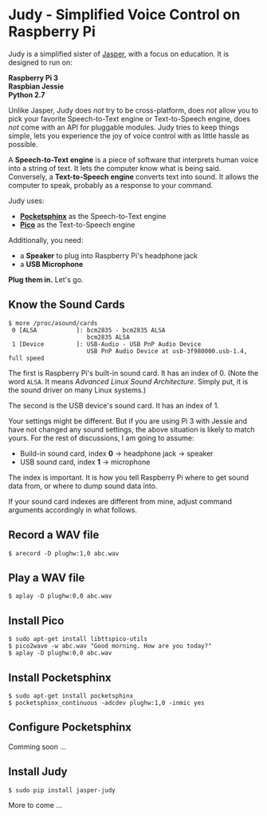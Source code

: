 # Judy - Simplified Voice Control on Raspberry Pi

Judy is a simplified sister of [Jasper](http://jasperproject.github.io/),
with a focus on education. It is designed to run on:

**Raspberry Pi 3**  
**Raspbian Jessie**  
**Python 2.7**  

Unlike Jasper, Judy does *not* try to be cross-platform, does *not* allow you to
pick your favorite Speech-to-Text engine or Text-to-Speech engine, does *not*
come with an API for pluggable modules. Judy tries to keep things simple, lets
you experience the joy of voice control with as little hassle as possible.

A **Speech-to-Text engine** is a piece of software that interprets human voice into
a string of text. It lets the computer know what is being said. Conversely,
a **Text-to-Speech engine** converts text into sound. It allows the computer to
speak, probably as a response to your command.

Judy uses:

- **[Pocketsphinx](http://cmusphinx.sourceforge.net/)** as the Speech-to-Text engine
- **[Pico](https://github.com/DougGore/picopi)** as the Text-to-Speech engine

Additionally, you need:

- a **Speaker** to plug into Raspberry Pi's headphone jack
- a **USB Microphone**

**Plug them in.** Let's go.

## Know the Sound Cards

```
$ more /proc/asound/cards
 0 [ALSA           ]: bcm2835 - bcm2835 ALSA
                      bcm2835 ALSA
 1 [Device         ]: USB-Audio - USB PnP Audio Device
                      USB PnP Audio Device at usb-3f980000.usb-1.4, full speed
```

The first is Raspberry Pi's built-in sound card. It has an index of 0. (Note
the word `ALSA`. It means *Advanced Linux Sound Architecture*. Simply put, it
is the sound driver on many Linux systems.)

The second is the USB device's sound card. It has an index of 1.

Your settings might be different. But if you are using Pi 3 with Jessie and have
not changed any sound settings, the above situation is likely to match yours.
For the rest of discussions, I am going to assume:

- Build-in sound card, index **0** → headphone jack → speaker
- USB sound card, index **1** → microphone

The index is important. It is how you tell Raspberry Pi where to get sound data
from, or where to dump sound data into.

If your sound card indexes are different from mine, adjust command arguments
accordingly in what follows.

## Record a WAV file

```
$ arecord -D plughw:1,0 abc.wav
```

## Play a WAV file

```
$ aplay -D plughw:0,0 abc.wav
```

## Install Pico

```
$ sudo apt-get install libttspico-utils
$ pico2wave -w abc.wav "Good morning. How are you today?"
$ aplay -D plughw:0,0 abc.wav
```

## Install Pocketsphinx

```
$ sudo apt-get install pocketsphinx
$ pocketsphinx_continuous -adcdev plughw:1,0 -inmic yes
```

## Configure Pocketsphinx

Comming soon ...

## Install Judy

```
$ sudo pip install jasper-judy
```

More to come ...
